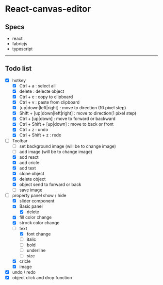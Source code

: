 # React-canvas-editor
## Specs
- react
- fabricjs
- typescript

---
## Todo list
- [x] hotkey
  - [x] Ctrl + a : select all
  - [x] delete : delecte object
  - [x] Ctrl + c : copy to clipboard
  - [x] Ctrl + v : paste from clipboard
  - [x] [up|down|left|right] : move to direction (10 pixel step)
  - [x] Shift + [up|down|left|right] : move to direction(1 pixel step)
  - [x] Ctrl + [up|down] : move to forward or backward
  - [x] Ctrl + Shift + [up|down] : move to back or front
  - [x] Ctrl + z : undo
  - [x] Ctrl + Shift + z : redo
- [ ] Toolbar
  - [ ] set background image (will be to change image)
  - [ ] add image (will be to change image)
  - [x] add react
  - [x] add cricle
  - [x] add text
  - [x] clone object
  - [x] delete object
  - [x] object send to forward or back
  - [ ] save image
- [ ] property panel show / hide 
  - [x] slider component
  - [x] Basic panel
    - [x] delete
  - [x] fill color change
  - [x] strock color change
  - [ ] text
    - [x] font change
    - [ ] italic
    - [ ] bold
    - [ ] underline
    - [ ] size
  - [x] cricle 
  - [x] image
- [x] undo / redo
- [x] object click and drop function